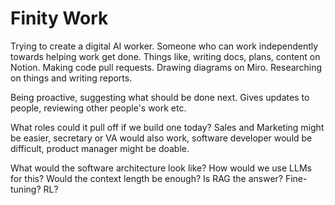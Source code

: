 # Finity Work

Trying to create a digital AI worker. Someone who can work independently towards
helping work get done. 
Things like, writing docs, plans, content on Notion.
Making code pull requests.
Drawing diagrams on Miro. 
Researching on things and writing reports.

Being proactive, suggesting what should be done next.
Gives updates to people, reviewing other people's work etc.

What roles could it pull off if we build one today? 
Sales and Marketing might be easier, secretary or VA would also work, 
software developer would be difficult, product manager might be doable. 


What would the software architecture look like? How would we use LLMs for this?
Would the context length be enough? Is RAG the answer? Fine-tuning? RL? 


